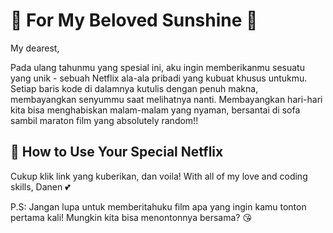 # 💝 For My Beloved Sunshine 💝

My dearest,

Pada ulang tahunmu yang spesial ini, aku ingin memberikanmu sesuatu yang unik - sebuah Netflix ala-ala pribadi yang kubuat khusus untukmu. Setiap baris kode di dalamnya kutulis dengan penuh makna, membayangkan senyummu saat melihatnya nanti. Membayangkan hari-hari kita bisa menghabiskan malam-malam yang nyaman, bersantai di sofa sambil maraton film yang absolutely random!!

## 🌟 How to Use Your Special Netflix

Cukup klik link yang kuberikan, dan voila!
With all of my love and coding skills,
Danen 💕

P.S: Jangan lupa untuk memberitahuku film apa yang ingin kamu tonton pertama kali! Mungkin kita bisa menontonnya bersama? 😘

